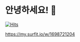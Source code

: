 # 안녕하세요! 👋

[![Hits](https://hits.seeyoufarm.com/api/count/incr/badge.svg?url=https%3A%2F%2Fgithub.com%2Fjodnddus&count_bg=%233D6AFF&title_bg=%23EEEBE8&icon=&icon_color=%23E7E7E7&title=hits&edge_flat=false)](https://hits.seeyoufarm.com)

https://my.surfit.io/w/1698721204
